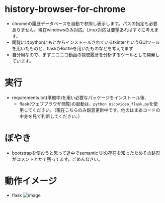 # history-browser-for-chrome

- chromeの履歴データベースを自動で参照し表示します。パスの指定も必要ありません。現在windowsのみ対応。Linux対応は要望あればすぐに考えます。
- 閲覧にはpythonにもとからインストールされているtkinterというGUIツールを用いたものと、flaskかBottleを用いたものなどを考えてます
- 自分用なので、まずニコニコ動画の視聴履歴を分析するツールとして開発しています。

# 実行

- requirements.txt(準備中)を用い必要なパッケージをインストール後、
    - flask(ウェブブラウザ閲覧)の起動は、`python nicovideo_flask.py`を使用してください。（現在こちらのみ鋭意更新中です。他のはまあコードの中身を見て判断してください。）

# ぼやき

- bootstrapを使おうと思って途中でsemantic UIの存在を知ったためその跡形がコメントとかで残ってます。ごめんなさい。 

# 動作イメージ

- flask
![image](https://user-images.githubusercontent.com/24700480/64904433-029a8480-d705-11e9-974e-53b4acf0bb75.png)
